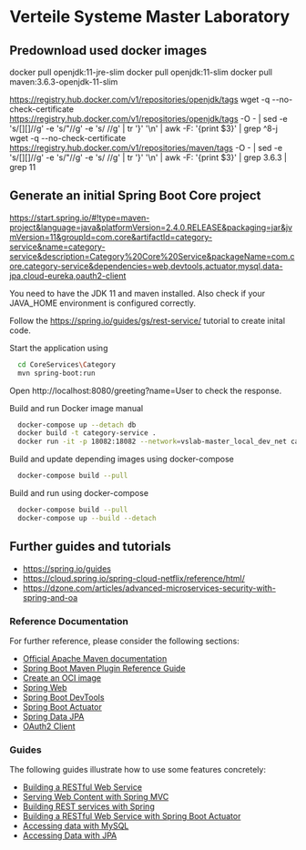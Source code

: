 # Verteile Systeme Master Laboratory

## Predownload used docker images

docker pull openjdk:11-jre-slim
docker pull openjdk:11-slim
docker pull maven:3.6.3-openjdk-11-slim

https://registry.hub.docker.com/v1/repositories/openjdk/tags
wget -q --no-check-certificate https://registry.hub.docker.com/v1/repositories/openjdk/tags -O -  | sed -e 's/[][]//g' -e 's/"//g' -e 's/ //g' | tr '}' '\n'  | awk -F: '{print $3}' | grep ^8-j
wget -q --no-check-certificate https://registry.hub.docker.com/v1/repositories/maven/tags -O -  | sed -e 's/[][]//g' -e 's/"//g' -e 's/ //g' | tr '}' '\n'  | awk -F: '{print $3}' | grep 3.6.3 | grep 11


## Generate an initial Spring Boot Core project

https://start.spring.io/#!type=maven-project&language=java&platformVersion=2.4.0.RELEASE&packaging=jar&jvmVersion=11&groupId=com.core&artifactId=category-service&name=category-service&description=Category%20Core%20Service&packageName=com.core.category-service&dependencies=web,devtools,actuator,mysql,data-jpa,cloud-eureka,oauth2-client

You need to have the JDK 11 and maven installed. Also check if your JAVA_HOME environment is configured correctly.

Follow the https://spring.io/guides/gs/rest-service/ tutorial to create inital code.

Start the application using
~~~bash
  cd CoreServices\Category
  mvn spring-boot:run
~~~

Open http://localhost:8080/greeting?name=User to check the response.

Build and run Docker image manual

~~~bash
  docker-compose up --detach db
  docker build -t category-service .
  docker run -it -p 18082:18082 --network=vslab-master_local_dev_net category-service
~~~

Build and update depending images using docker-compose
~~~bash
  docker-compose build --pull
~~~


Build and run using docker-compose
~~~bash
  docker-compose build --pull
  docker-compose up --build --detach
~~~



## Further guides and tutorials


* https://spring.io/guides
* https://cloud.spring.io/spring-cloud-netflix/reference/html/
* https://dzone.com/articles/advanced-microservices-security-with-spring-and-oa



### Reference Documentation
For further reference, please consider the following sections:

* [Official Apache Maven documentation](https://maven.apache.org/guides/index.html)
* [Spring Boot Maven Plugin Reference Guide](https://docs.spring.io/spring-boot/docs/2.4.0/maven-plugin/reference/html/)
* [Create an OCI image](https://docs.spring.io/spring-boot/docs/2.4.0/maven-plugin/reference/html/#build-image)
* [Spring Web](https://docs.spring.io/spring-boot/docs/2.4.0/reference/htmlsingle/#boot-features-developing-web-applications)
* [Spring Boot DevTools](https://docs.spring.io/spring-boot/docs/2.4.0/reference/htmlsingle/#using-boot-devtools)
* [Spring Boot Actuator](https://docs.spring.io/spring-boot/docs/2.4.0/reference/htmlsingle/#production-ready)
* [Spring Data JPA](https://docs.spring.io/spring-boot/docs/2.4.0/reference/htmlsingle/#boot-features-jpa-and-spring-data)
* [OAuth2 Client](https://docs.spring.io/spring-boot/docs/2.4.0/reference/htmlsingle/#boot-features-security-oauth2-client)

### Guides
The following guides illustrate how to use some features concretely:

* [Building a RESTful Web Service](https://spring.io/guides/gs/rest-service/)
* [Serving Web Content with Spring MVC](https://spring.io/guides/gs/serving-web-content/)
* [Building REST services with Spring](https://spring.io/guides/tutorials/bookmarks/)
* [Building a RESTful Web Service with Spring Boot Actuator](https://spring.io/guides/gs/actuator-service/)
* [Accessing data with MySQL](https://spring.io/guides/gs/accessing-data-mysql/)
* [Accessing Data with JPA](https://spring.io/guides/gs/accessing-data-jpa/)


